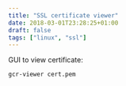 ```yaml
---
title: "SSL certificate viewer"
date: 2018-03-01T23:28:25+01:00
draft: false
tags: ["linux", "ssl"]
---
```


GUI to view certificate:
```bash
gcr-viewer cert.pem
```
